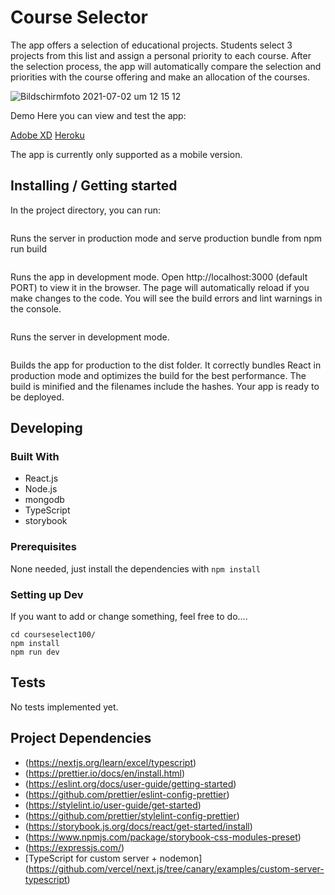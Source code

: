 # Course Selector

The app offers a selection of educational projects. Students select 3 projects from this list and assign a personal priority to each course. After the selection process, the app will automatically compare the selection and priorities with the course offering and make an allocation of the courses.

![Bildschirmfoto 2021-07-02 um 12 15 12](https://user-images.githubusercontent.com/81586917/124262008-c894af80-db31-11eb-9c99-d20f9a729863.png)

Demo
Here you can view and test the app:

[Adobe XD](https://xd.adobe.com/view/f693011c-fb0e-4834-82f2-bc90ec3abd81-a3c0/)
[Heroku](https://courseselect100.herokuapp.com/)

The app is currently only supported as a mobile version.


## Installing / Getting started

In the project directory, you can run:

```npm start
```

Runs the server in production mode and serve production bundle from npm run build

```npm run dev:client
```

Runs the app in development mode. Open http://localhost:3000 (default PORT) to view it in the browser. The page will automatically reload if you make changes to the code. You will see the build errors and lint warnings in the console.

```npm run dev:server
````

Runs the server in development mode.

```npm run build
```

Builds the app for production to the dist folder. It correctly bundles React in production mode and optimizes the build for the best performance. The build is minified and the filenames include the hashes. Your app is ready to be deployed.



## Developing

### Built With

* React.js
* Node.js
* mongodb
* TypeScript
* storybook

### Prerequisites

None needed, just install the dependencies with ```npm install```

### Setting up Dev

If you want to add or change something, feel free to do....

```git clone git@github.com:daebert/courseselect100.git
cd courseselect100/
npm install
npm run dev
```

## Tests

No tests implemented yet.

## Project Dependencies

* (https://nextjs.org/learn/excel/typescript)
* (https://prettier.io/docs/en/install.html)
* (https://eslint.org/docs/user-guide/getting-started)
* (https://github.com/prettier/eslint-config-prettier)
* (https://stylelint.io/user-guide/get-started)
* (https://github.com/prettier/stylelint-config-prettier)
* (https://storybook.js.org/docs/react/get-started/install)
* (https://www.npmjs.com/package/storybook-css-modules-preset)
* (https://expressjs.com/)
* [TypeScript for custom server + nodemon] (https://github.com/vercel/next.js/tree/canary/examples/custom-server-typescript)
